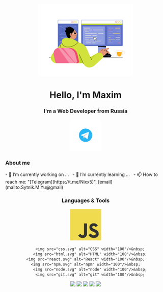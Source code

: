 <div id="header" align="center">
 <img src="juicy-man-programmer-writing-code-and-make-web-design-on-a-pc.gif" width="300" />
</div>  

<div align="center">
	 <h1>Hello, I'm Maxim</h1>
	 <h3>I'm a Web Developer from Russia</h3>
</div>

<div id="social-links" align="center">
	<a href="https://t.me/Nixx5">
		<img src="telegram.svg" alt="Telegram" width="100"/>
	</a>
</div>

<div id="aboutMe">
	<h3>About me</h3>
	- 🔭 I’m currently working on ... &nbsp;
	- 🌱 I’m currently learning ... &nbsp;
	- 📫 How to reach me: "[Telegram](https://t.me/Nixx5)", [email](mailto:Sytnik.M.Yu@gmail)
</div>

<div id="tools" align="center">
	<h3>Languages & Tools</h3>
	<img src="JS.svg" alt="JS" width="100"/>
	
        <img src="css.svg" alt="CSS" width="100"/>&nbsp;
        <img src="html.svg" alt="HTML" width="100"/>&nbsp;
	<img src="react.svg" alt="React" width="100"/>&nbsp;
	<img src="npm.svg" alt="npm" width="100"/>&nbsp;
        <img src="node.svg" alt="node" width="100"/>&nbsp;
        <img src="git.svg" alt="git" width="100"/>&nbsp;
</div>

<div id="stat" align="center">
	<img src="https://github-profile-summary-cards.vercel.app/api/cards/profile-details?username=Nixx342&theme=github_dark" wigth="90%"/>
	<img src="https://github-profile-summary-cards.vercel.app/api/cards/repos-per-language?username=Nixx342&theme=github_dark"/>
	<img src="https://github-profile-summary-cards.vercel.app/api/cards/most-commit-language?username=Nixx342&theme=github_dark"/>
	<img src="https://github-profile-summary-cards.vercel.app/api/cards/stats?username=Nixx342&theme=github_dark"/>
	<img src="http://github-profile-summary-cards.vercel.app/api/cards/productive-time?username=Nixx342&theme=github_dark"/>
	
</div>

<!--
**Nixx342/Nixx342** is a ✨ _special_ ✨ repository because its `README.md` (this file) appears on your GitHub profile.

Here are some ideas to get you started:

- 🔭 I’m currently working on ...
- 🌱 I’m currently learning ...
- 👯 I’m looking to collaborate on ...
- 🤔 I’m looking for help with ...
- 💬 Ask me about ...
- 📫 How to reach me: ...
- 😄 Pronouns: ...
- ⚡ Fun fact: ...
-->
